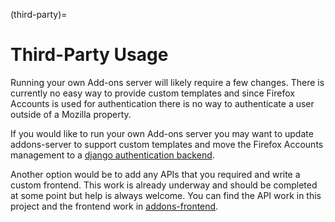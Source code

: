 (third-party)=

# Third-Party Usage

Running your own Add-ons server will likely require a few changes. There is currently no easy
way to provide custom templates and since Firefox Accounts is used for authentication there is
no way to authenticate a user outside of a Mozilla property.

If you would like to run your own Add-ons server you may want to update addons-server to support
custom templates and move the Firefox Accounts management to a [django authentication backend].

Another option would be to add any APIs that you required and write a custom frontend. This work is
already underway and should be completed at some point but help is always welcome. You can find
the API work in this project and the frontend work in [addons-frontend].

[addons-frontend]: https://github.com/mozilla/addons-frontend
[django authentication backend]: https://github.com/mozilla/addons-server/issues/3799
